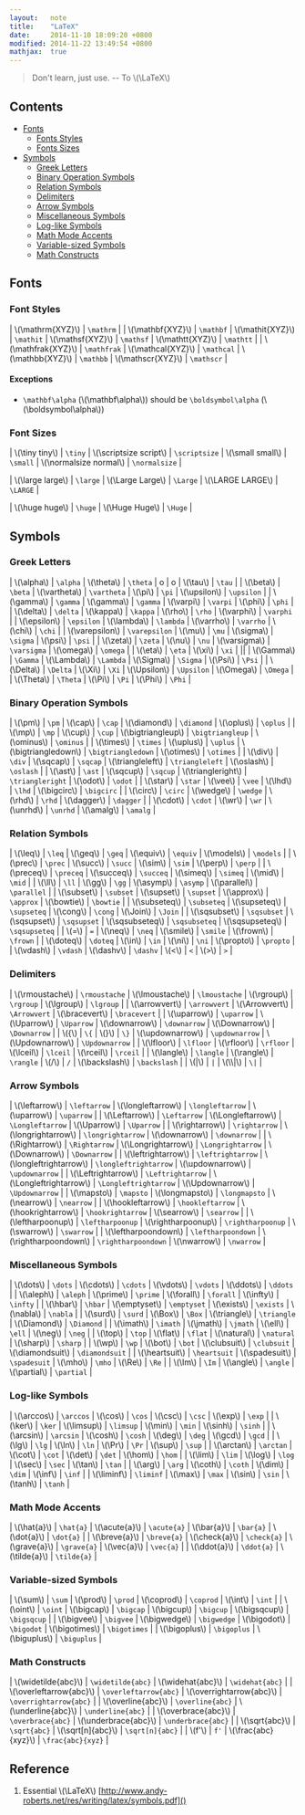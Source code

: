 ```yaml
---
layout:   note
title:    "LaTeX"
date:     2014-11-10 18:09:20 +0800
modified: 2014-11-22 13:49:54 +0800
mathjax:  true
---
```


> Don't learn, just use. -- To \\(\LaTeX\\)

## Contents

- [Fonts](#fonts)
  - [Fonts Styles](#font-styles)
  - [Fonts Sizes](#font-sizes)
- [Symbols](#symbols)
  - [Greek Letters](#greek-letters)
  - [Binary Operation Symbols](#binary-operation-symbols)
  - [Relation Symbols](#relation-symbols)
  - [Delimiters](#delimiters)
  - [Arrow Symbols](#arrow-symbols)
  - [Miscellaneous Symbols](#miscellaneous-symbols)
  - [Log-like Symbols](#log-like-symbols)
  - [Math Mode Accents](#math-mode-accents)
  - [Variable-sized Symbols](#variable-sized-symbols)
  - [Math Constructs](#math-constructs)


## Fonts

### Font Styles

| \\(\mathrm{XYZ}\\) | `\mathrm` |
| \\(\mathbf{XYZ}\\) | `\mathbf` | \\(\mathit{XYZ}\\) | `\mathit` | \\(\mathsf{XYZ}\\) | `\mathsf` | \\(\mathtt{XYZ}\\) | `\mathtt` |
| \\(\mathfrak{XYZ}\\) | `\mathfrak` | \\(\mathcal{XYZ}\\) | `\mathcal` | \\(\mathbb{XYZ}\\) | `\mathbb` | \\(\mathscr{XYZ}\\) | `\mathscr` |

#### Exceptions

- `\mathbf\alpha` (\\(\mathbf\alpha\\)) should be `\boldsymbol\alpha` (\\(\boldsymbol\alpha\\))

### Font Sizes

| \\(\tiny tiny\\) | `\tiny` | \\(\scriptsize script\\) | `\scriptsize` | \\(\small small\\) | `\small` | \\(\normalsize normal\\) | `\normalsize` |

| \\(\large large\\) | `\large` | \\(\Large Large\\) | `\Large` | \\(\LARGE LARGE\\) | `\LARGE` |

| \\(\huge huge\\) | `\huge` | \\(\Huge Huge\\) | `\Huge` |


## Symbols

### Greek Letters

 | \\(\alpha\\) | `\alpha` | \\(\theta\\) | `\theta` | o | o | \\(\tau\\) | `\tau` |
 | \\(\beta\\) | `\beta` | \\(\vartheta\\) | `\vartheta` | \\(\pi\\) | `\pi` | \\(\upsilon\\) | `\upsilon` |
 | \\(\gamma\\) | `\gamma` | \\(\gamma\\) | `\gamma` | \\(\varpi\\) | `\varpi` | \\(\phi\\) | `\phi` |
 | \\(\delta\\) | `\delta` | \\(\kappa\\) | `\kappa` | \\(\rho\\) | `\rho` | \\(\varphi\\) | `\varphi` |
 | \\(\epsilon\\) | `\epsilon` | \\(\lambda\\) | `\lambda` | \\(\varrho\\) | `\varrho` | \\(\chi\\) | `\chi` |
 | \\(\varepsilon\\) | `\varepsilon` | \\(\mu\\) | `\mu` | \\(\sigma\\) | `\sigma` | \\(\psi\\) | `\psi` |
 | \\(\zeta\\) | `\zeta` | \\(\nu\\) | `\nu` | \\(\varsigma\\) | `\varsigma` | \\(\omega\\) | `\omega` |
 | \\(\eta\\) | `\eta` | \\(\xi\\) | `\xi` |
 ||
 | \\(\Gamma\\) | `\Gamma` | \\(\Lambda\\) | `\Lambda` | \\(\Sigma\\) | `\Sigma` | \\(\Psi\\) | `\Psi` |
 | \\(\Delta\\) | `\Delta` | \\(\Xi\\) | `\Xi` | \\(\Upsilon\\) | `\Upsilon` | \\(\Omega\\) | `\Omega` |
 | \\(\Theta\\) | `\Theta` | \\(\Pi\\) | `\Pi` | \\(\Phi\\) | `\Phi` |

### Binary Operation Symbols

| \\(\pm\\) | `\pm` | \\(\cap\\) | `\cap` | \\(\diamond\\) | `\diamond` | \\(\oplus\\) | `\oplus` |
| \\(\mp\\) | `\mp` | \\(\cup\\) | `\cup` | \\(\bigtriangleup\\) | `\bigtriangleup` | \\(\ominus\\) | `\ominus` |
| \\(\times\\) | `\times` | \\(\uplus\\) | `\uplus` | \\(\bigtriangledown\\) | `\bigtriangledown` | \\(\otimes\\) | `\otimes` |
| \\(\div\\) | `\div` | \\(\sqcap\\) | `\sqcap` | \\(\triangleleft\\) | `\triangleleft` | \\(\oslash\\) | `\oslash` |
| \\(\ast\\) | `\ast` | \\(\sqcup\\) | `\sqcup` | \\(\triangleright\\) | `\triangleright` | \\(\odot\\) | `\odot` |
| \\(\star\\) | `\star` | \\(\vee\\) | `\vee` | \\(\lhd\\) | `\lhd` | \\(\bigcirc\\) | `\bigcirc` |
| \\(\circ\\) | `\circ` | \\(\wedge\\) | `\wedge` | \\(\rhd\\) | `\rhd` | \\(\dagger\\) | `\dagger` |
| \\(\cdot\\) | `\cdot` | \\(\wr\\) | `\wr` | \\(\unrhd\\) | `\unrhd` | \\(\amalg\\) | `\amalg` |

### Relation Symbols

| \\(\leq\\) | `\leq` | \\(\geq\\) | `\geq` | \\(\equiv\\) | `\equiv` | \\(\models\\) | `\models` |
| \\(\prec\\) | `\prec` | \\(\succ\\) | `\succ` | \\(\sim\\) | `\sim` | \\(\perp\\) | `\perp` |
| \\(\preceq\\) | `\preceq` | \\(\succeq\\) | `\succeq` | \\(\simeq\\) | `\simeq` | \\(\mid\\) | `\mid` |
| \\(\ll\\) | `\ll` | \\(\gg\\) | `\gg` | \\(\asymp\\) | `\asymp` | \\(\parallel\\) | `\parallel` |
| \\(\subset\\) | `\subset` | \\(\supset\\) | `\supset` | \\(\approx\\) | `\approx` | \\(\bowtie\\) | `\bowtie` |
| \\(\subseteq\\) | `\subseteq` | \\(\supseteq\\) | `\supseteq` | \\(\cong\\) | `\cong` | \\(\Join\\) | `\Join` |
| \\(\sqsubset\\) | `\sqsubset` | \\(\sqsupset\\) | `\sqsupset` | \\(\sqsubseteq\\) | `\sqsubseteq` | \\(\sqsupseteq\\) | `\sqsupseteq` |
| \\(=\\) | `=` | \\(\neq\\) | `\neq` | \\(\smile\\) | `\smile` | \\(\frown\\) | `\frown` |
| \\(\doteq\\) | `\doteq` | \\(\in\\) | `\in` | \\(\ni\\) | `\ni` | \\(\propto\\) | `\propto` |
| \\(\vdash\\) | `\vdash` | \\(\dashv\\) | `\dashv` | \\(<\\) | `<` | \\(>\\) | `>` |

### Delimiters

| \\(\rmoustache\\) | `\rmoustache` | \\(\lmoustache\\) | `\lmoustache` | \\(\rgroup\\) | `\rgroup` | \\(\lgroup\\) | `\lgroup` |
| \\(\arrowvert\\) | `\arrowvert` | \\(\Arrowvert\\) | `\Arrowvert` | \\(\bracevert\\) | `\bracevert` |
| \\(\uparrow\\) | `\uparrow` | \\(\Uparrow\\) | `\Uparrow` | \\(\downarrow\\) | `\downarrow` | \\(\Downarrow\\) | `\Downarrow` |
| \\(\{\\) | `\{` | \\(\}\\) | `\}` | \\(\updownarrow\\) | `\updownarrow` | \\(\Updownarrow\\) | `\Updownarrow` |
| \\(\lfloor\\) | `\lfloor` | \\(\rfloor\\) | `\rfloor` | \\(\lceil\\) | `\lceil` | \\(\rceil\\) | `\rceil` |
| \\(\langle\\) | `\langle` | \\(\rangle\\) | `\rangle` | \\(/\\) | `/` | \\(\backslash\\) | `\backslash` |
| \\(\|\\) | `|` | \\(\\\\|\\) | `\|` |

### Arrow Symbols

| \\(\leftarrow\\) | `\leftarrow` | \\(\longleftarrow\\) | `\longleftarrow` | \\(\uparrow\\) | `\uparrow` |
| \\(\Leftarrow\\) | `\Leftarrow` | \\(\Longleftarrow\\) | `\Longleftarrow` | \\(\Uparrow\\) | `\Uparrow` |
| \\(\rightarrow\\) | `\rightarrow` | \\(\longrightarrow\\) | `\longrightarrow` | \\(\downarrow\\) | `\downarrow` |
| \\(\Rightarrow\\) | `\Rightarrow` | \\(\Longrightarrow\\) | `\Longrightarrow` | \\(\Downarrow\\) | `\Downarrow` |
| \\(\leftrightarrow\\) | `\leftrightarrow` | \\(\longleftrightarrow\\) | `\longleftrightarrow` | \\(\updownarrow\\) | `\updownarrow` |
| \\(\Leftrightarrow\\) | `\Leftrightarrow` | \\(\Longleftrightarrow\\) | `\Longleftrightarrow` | \\(\Updownarrow\\) | `\Updownarrow` |
| \\(\mapsto\\) | `\mapsto` | \\(\longmapsto\\) | `\longmapsto` | \\(\nearrow\\) | `\nearrow` |
| \\(\hookleftarrow\\) | `\hookleftarrow` | \\(\hookrightarrow\\) | `\hookrightarrow` | \\(\searrow\\) | `\searrow` |
| \\(\leftharpoonup\\) | `\leftharpoonup` | \\(\rightharpoonup\\) | `\rightharpoonup` | \\(\swarrow\\) | `\swarrow` |
| \\(\leftharpoondown\\) | `\leftharpoondown` | \\(\rightharpoondown\\) | `\rightharpoondown` | \\(\nwarrow\\) | `\nwarrow` |

### Miscellaneous Symbols

| \\(\dots\\) | `\dots` | \\(\cdots\\) | `\cdots` | \\(\vdots\\) | `\vdots` | \\(\ddots\\) | `\ddots` |
| \\(\aleph\\) | `\aleph` | \\(\prime\\) | `\prime` | \\(\forall\\) | `\forall` | \\(\infty\\) | `\infty` |
| \\(\hbar\\) | `\hbar` | \\(\emptyset\\) | `\emptyset` | \\(\exists\\) | `\exists` | \\(\nabla\\) | `\nabla` |
| \\(\surd\\) | `\surd` | \\(\Box\\) | `\Box` | \\(\triangle\\) | `\triangle` | \\(\Diamond\\) | `\Diamond` |
| \\(\imath\\) | `\imath` | \\(\jmath\\) | `\jmath` | \\(\ell\\) | `\ell` | \\(\neg\\) | `\neg` |
| \\(\top\\) | `\top` | \\(\flat\\) | `\flat` | \\(\natural\\) | `\natural` | \\(\sharp\\) | `\sharp` |
| \\(\wp\\) | `\wp` | \\(\bot\\) | `\bot` | \\(\clubsuit\\) | `\clubsuit` | \\(\diamondsuit\\) | `\diamondsuit` |
| \\(\heartsuit\\) | `\heartsuit` | \\(\spadesuit\\) | `\spadesuit` | \\(\mho\\) | `\mho` | \\(\Re\\) | `\Re` |
| \\(\Im\\) | `\Im` | \\(\angle\\) | `\angle` | \\(\partial\\) | `\partial` |

### Log-like Symbols

| \\(\arccos\\) | `\arccos` | \\(\cos\\) | `\cos` | \\(\csc\\) | `\csc` | \\(\exp\\) | `\exp` |
| \\(\ker\\) | `\ker` | \\(\limsup\\) | `\limsup` | \\(\min\\) | `\min` | \\(\sinh\\) | `\sinh` |
| \\(\arcsin\\) | `\arcsin` | \\(\cosh\\) | `\cosh` | \\(\deg\\) | `\deg` | \\(\gcd\\) | `\gcd` |
| \\(\lg\\) | `\lg` | \\(\ln\\) | `\ln` | \\(\Pr\\) | `\Pr` | \\(\sup\\) | `\sup` |
| \\(\arctan\\) | `\arctan` | \\(\cot\\) | `\cot` | \\(\det\\) | `\det` | \\(\hom\\) | `\hom` |
| \\(\lim\\) | `\lim` | \\(\log\\) | `\log` | \\(\sec\\) | `\sec` | \\(\tan\\) | `\tan` |
| \\(\arg\\) | `\arg` | \\(\coth\\) | `\coth` | \\(\dim\\) | `\dim` | \\(\inf\\) | `\inf` |
| \\(\liminf\\) | `\liminf` | \\(\max\\) | `\max` | \\(\sin\\) | `\sin` | \\(\tanh\\) | `\tanh` |

### Math Mode Accents

| \\(\hat{a}\\) | `\hat{a}` | \\(\acute{a}\\) | `\acute{a}` | \\(\bar{a}\\) | `\bar{a}` | \\(\dot{a}\\) | `\dot{a}` |
| \\(\breve{a}\\) | `\breve{a}` | \\(\check{a}\\) | `\check{a}` | \\(\grave{a}\\) | `\grave{a}` | \\(\vec{a}\\) | `\vec{a}` |
| \\(\ddot{a}\\) | `\ddot{a}` | \\(\tilde{a}\\) | `\tilde{a}` |

### Variable-sized Symbols

| \\(\sum\\) | `\sum` | \\(\prod\\) | `\prod` | \\(\coprod\\) | `\coprod` | \\(\int\\) | `\int` |
| \\(\oint\\) | `\oint` | \\(\bigcap\\) | `\bigcap` | \\(\bigcup\\) | `\bigcup` | \\(\bigsqcup\\) | `\bigsqcup` |
| \\(\bigvee\\) | `\bigvee` | \\(\bigwedge\\) | `\bigwedge` | \\(\bigodot\\) | `\bigodot` | \\(\bigotimes\\) | `\bigotimes` |
| \\(\bigoplus\\) | `\bigoplus` | \\(\biguplus\\) | `\biguplus` |

### Math Constructs

| \\(\widetilde{abc}\\) | `\widetilde{abc}` | \\(\widehat{abc}\\) | `\widehat{abc}` |
| \\(\overleftarrow{abc}\\) | `\overleftarrow{abc}` | \\(\overrightarrow{abc}\\) | `\overrightarrow{abc}` |
| \\(\overline{abc}\\) | `\overline{abc}` | \\(\underline{abc}\\) | `\underline{abc}` |
| \\(\overbrace{abc}\\) | `\overbrace{abc}` | \\(\underbrace{abc}\\) | `\underbrace{abc}` |
| \\(\sqrt{abc}\\) | `\sqrt{abc}` | \\(\sqrt[n]{abc}\\) | `\sqrt[n]{abc}` |
| \\(f'\\) | `f'` | \\(\frac{abc}{xyz}\\) | `\frac{abc}{xyz}` |


## Reference

1. Essential \\(\LaTeX\\) [http://www.andy-roberts.net/res/writing/latex/symbols.pdf]()
